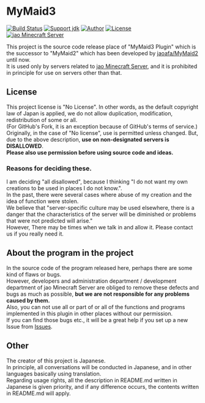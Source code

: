 # MyMaid3

[![Build Status](https://travis-ci.org/jaoafa/MyMaid3.svg?branch=master)](https://travis-ci.org/jaoafa/MyMaid3)
[![Support jdk](https://img.shields.io/badge/Support%20jdk-oraclejdk8-red.svg)](https://img.shields.io)
[![Author](https://img.shields.io/badge/Author%20MinecraftID-mine__book000-orange.svg)](https://img.shields.io)
[![License](https://img.shields.io/badge/license-None-yellow.svg)](https://img.shields.io)  
[![jao Minecraft Server](https://raw.githubusercontent.com/jaoafa/jao-Minecraft-Server/master/logo/new_logo-421x97.png)](https://jaoafa.com)

This project is the source code release place of "MyMaid3 Plugin" which is the successor to "MyMaid2" which has been developed by [jaoafa/MyMaid2](https://github.com/jaoafa/MyMaid2) until now.  
It is used only by servers related to [jao Minecraft Server](https://jaoafa.com/), and it is prohibited in principle for use on servers other than that.

## License

This project license is "No License". In other words, as the default copyright law of Japan is applied, we do not allow duplication, modification, redistribution of some or all.  
(For GitHub's Fork, it is an exception because of GitHub's terms of service.)  
Originally, in the case of "No license", use is permitted unless changed. But, due to the above description, **use on non-designated servers is DISALLOWED**.  
**Please also use permission before using source code and ideas.**

### Reasons for deciding these.

I am deciding "all disallowed", because I thinking "I do not want my own creations to be used in places I do not know.".  
In the past, there were several cases where abuse of my creation and the idea of ​​function were stolen.  
We believe that "server-specific culture may be used elsewhere, there is a danger that the characteristics of the server will be diminished or problems that were not predicted will arise."  
However, There may be times when we talk in and allow it. Please contact us if you really need it.

## About the program in the project

In the source code of the program released here, perhaps there are some kind of flaws or bugs.  
However, developers and administration department / development department of jao Minecraft Server are obliged to remove these defects and bugs as much as possible, **but we are not responsible for any problems caused by them.**  
Also, you can not use all or part of or all of the functions and programs implemented in this plugin in other places without our permission.  
If you can find those bugs etc., it will be a great help if you set up a new Issue from [Issues](./issues).

## Other

The creator of this project is Japanese.  
In principle, all conversations will be conducted in Japanese, and in other languages ​​basically using translation.  
Regarding usage rights, all the description in README.md written in Japanese is given priority, and if any difference occurs, the contents written in README.md will apply.
